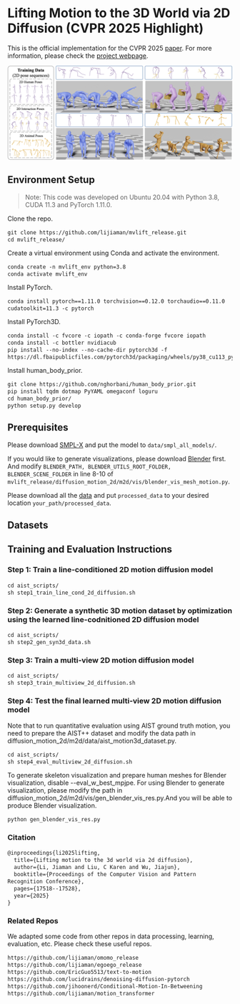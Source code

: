 # Lifting Motion to the 3D World via 2D Diffusion (CVPR 2025 Highlight)
This is the official implementation for the CVPR 2025 [paper](https://arxiv.org/abs/2411.18808). For more information, please check the [project webpage](https://lijiaman.github.io/projects/mvlift/).

![MVLift Teaser](mvlift_teaser.png)

## Environment Setup
> Note: This code was developed on Ubuntu 20.04 with Python 3.8, CUDA 11.3 and PyTorch 1.11.0.

Clone the repo.
```
git clone https://github.com/lijiaman/mvlift_release.git
cd mvlift_release/
```
Create a virtual environment using Conda and activate the environment. 
```
conda create -n mvlift_env python=3.8
conda activate mvlift_env 
```
Install PyTorch. 
```
conda install pytorch==1.11.0 torchvision==0.12.0 torchaudio==0.11.0 cudatoolkit=11.3 -c pytorch
```
Install PyTorch3D. 
```
conda install -c fvcore -c iopath -c conda-forge fvcore iopath
conda install -c bottler nvidiacub
pip install --no-index --no-cache-dir pytorch3d -f https://dl.fbaipublicfiles.com/pytorch3d/packaging/wheels/py38_cu113_pyt1110/download.html
```
Install human_body_prior. 
```
git clone https://github.com/nghorbani/human_body_prior.git
pip install tqdm dotmap PyYAML omegaconf loguru
cd human_body_prior/
python setup.py develop
```


## Prerequisites 
Please download [SMPL-X](https://smpl-x.is.tue.mpg.de/index.html) and put the model to ```data/smpl_all_models/```.

If you would like to generate visualizations, please download [Blender](https://www.blender.org/download/) first. And modify ```BLENDER_PATH, BLENDER_UTILS_ROOT_FOLDER, BLENDER_SCENE_FOLDER``` in line 8-10 of ```mvlift_release/diffusion_motion_2d/m2d/vis/blender_vis_mesh_motion.py```. 

Please download all the [data]() and put ```processed_data``` to your desired location ```your_path/processed_data```.  

## Datasets 


## Training and Evaluation Instructions
### Step 1: Train a line-conditioned 2D motion diffusion model  
```
cd aist_scripts/
sh step1_train_line_cond_2d_diffusion.sh 
```

### Step 2: Generate a synthetic 3D motion dataset by optimization using the learned line-codnitioned 2D diffusion model   
```
cd aist_scripts/
sh step2_gen_syn3d_data.sh 
```

### Step 3: Train a multi-view 2D motion diffusion model 
```
cd aist_scripts/
sh step3_train_multiview_2d_diffusion.sh 
```

### Step 4: Test the final learned multi-view 2D motion diffusion model 
Note that to run quantitative evaluation using AIST ground truth motion, you need to prepare the AIST++ dataset and modify the data path in diffusion_motion_2d/m2d/data/aist_motion3d_dataset.py.  
```
cd aist_scripts/
sh step4_eval_multiview_2d_diffusion.sh 
```
To generate skeleton visualization and prepare human meshes for Blender visualization, disable --eval_w_best_mpjpe. For using Blender to generate visualization, please modify the path in diffusion_motion_2d/m2d/vis/gen_blender_vis_res.py.And you will be able to produce Blender visualization. 
```
python gen_blender_vis_res.py
```

### Citation
```
@inproceedings{li2025lifting,
  title={Lifting motion to the 3d world via 2d diffusion},
  author={Li, Jiaman and Liu, C Karen and Wu, Jiajun},
  booktitle={Proceedings of the Computer Vision and Pattern Recognition Conference},
  pages={17518--17528},
  year={2025}
}
```

### Related Repos
We adapted some code from other repos in data processing, learning, evaluation, etc. Please check these useful repos. 
```
https://github.com/lijiaman/omomo_release
https://github.com/lijiaman/egoego_release
https://github.com/EricGuo5513/text-to-motion 
https://github.com/lucidrains/denoising-diffusion-pytorch
https://github.com/jihoonerd/Conditional-Motion-In-Betweening 
https://github.com/lijiaman/motion_transformer 
``` 